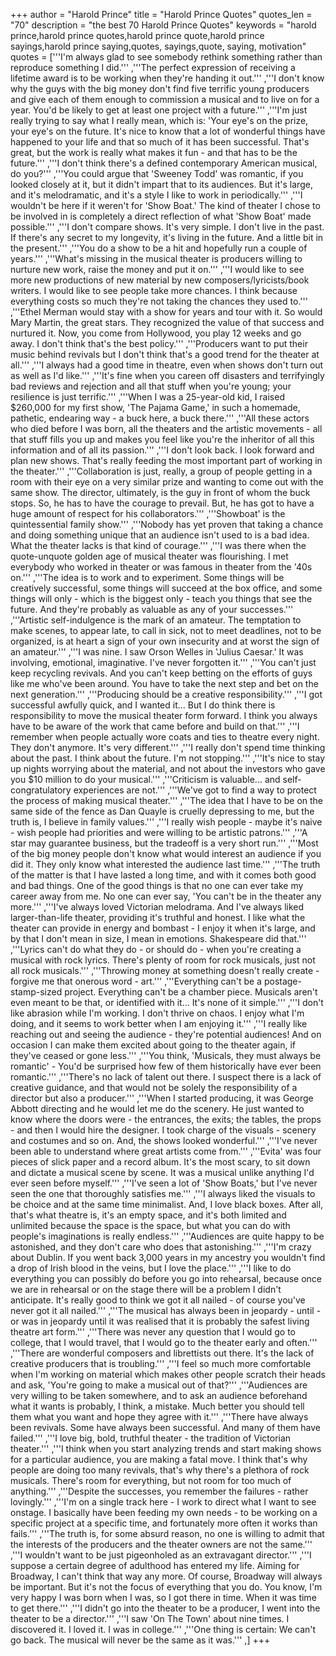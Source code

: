 +++
author = "Harold Prince"
title = "Harold Prince Quotes"
quotes_len = "70"
description = "the best 70 Harold Prince Quotes"
keywords = "harold prince,harold prince quotes,harold prince quote,harold prince sayings,harold prince saying,quotes, sayings,quote, saying, motivation"
quotes = ['''I'm always glad to see somebody rethink something rather than reproduce something I did.''' ,'''The perfect expression of receiving a lifetime award is to be working when they're handing it out.''' ,'''I don't know why the guys with the big money don't find five terrific young producers and give each of them enough to commission a musical and to live on for a year. You'd be likely to get at least one project with a future.''' ,'''I'm just really trying to say what I really mean, which is: 'Your eye's on the prize, your eye's on the future. It's nice to know that a lot of wonderful things have happened to your life and that so much of it has been successful. That's great, but the work is really what makes it fun - and that has to be the future.''' ,'''I don't think there's a defined contemporary American musical, do you?''' ,'''You could argue that 'Sweeney Todd' was romantic, if you looked closely at it, but it didn't impart that to its audiences. But it's large, and it's melodramatic, and it's a style I like to work in periodically.''' ,'''I wouldn't be here if it weren't for 'Show Boat.' The kind of theater I chose to be involved in is completely a direct reflection of what 'Show Boat' made possible.''' ,'''I don't compare shows. It's very simple. I don't live in the past. If there's any secret to my longevity, it's living in the future. And a little bit in the present.''' ,'''You do a show to be a hit and hopefully run a couple of years.''' ,'''What's missing in the musical theater is producers willing to nurture new work, raise the money and put it on.''' ,'''I would like to see more new productions of new material by new composers/lyricists/book writers. I would like to see people take more chances. I think because everything costs so much they're not taking the chances they used to.''' ,'''Ethel Merman would stay with a show for years and tour with it. So would Mary Martin, the great stars. They recognized the value of that success and nurtured it. Now, you come from Hollywood, you play 12 weeks and go away. I don't think that's the best policy.''' ,'''Producers want to put their music behind revivals but I don't think that's a good trend for the theater at all.''' ,'''I always had a good time in theatre, even when shows don't turn out as well as I'd like.''' ,'''It's fine when you careen off disasters and terrifyingly bad reviews and rejection and all that stuff when you're young; your resilience is just terrific.''' ,'''When I was a 25-year-old kid, I raised $260,000 for my first show, 'The Pajama Game,' in such a homemade, pathetic, endearing way - a buck here, a buck there.''' ,'''All these actors who died before I was born, all the theaters and the artistic movements - all that stuff fills you up and makes you feel like you're the inheritor of all this information and of all its passion.''' ,'''I don't look back. I look forward and plan new shows. That's really feeding the most important part of working in the theater.''' ,'''Collaboration is just, really, a group of people getting in a room with their eye on a very similar prize and wanting to come out with the same show. The director, ultimately, is the guy in front of whom the buck stops. So, he has to have the courage to prevail. But, he has got to have a huge amount of respect for his collaborators.''' ,'''Showboat' is the quintessential family show.''' ,'''Nobody has yet proven that taking a chance and doing something unique that an audience isn't used to is a bad idea. What the theater lacks is that kind of courage.''' ,'''I was there when the quote-unquote golden age of musical theater was flourishing. I met everybody who worked in theater or was famous in theater from the '40s on.''' ,'''The idea is to work and to experiment. Some things will be creatively successful, some things will succeed at the box office, and some things will only - which is the biggest only - teach you things that see the future. And they're probably as valuable as any of your successes.''' ,'''Artistic self-indulgence is the mark of an amateur. The temptation to make scenes, to appear late, to call in sick, not to meet deadlines, not to be organized, is at heart a sign of your own insecurity and at worst the sign of an amateur.''' ,'''I was nine. I saw Orson Welles in 'Julius Caesar.' It was involving, emotional, imaginative. I've never forgotten it.''' ,'''You can't just keep recycling revivals. And you can't keep betting on the efforts of guys like me who've been around. You have to take the next step and bet on the next generation.''' ,'''Producing should be a creative responsibility.''' ,'''I got successful awfully quick, and I wanted it... But I do think there is responsibility to move the musical theater form forward. I think you always have to be aware of the work that came before and build on that.''' ,'''I remember when people actually wore coats and ties to theatre every night. They don't anymore. It's very different.''' ,'''I really don't spend time thinking about the past. I think about the future. I'm not stopping.''' ,'''It's nice to stay up nights worrying about the material, and not about the investors who gave you $10 million to do your musical.''' ,'''Criticism is valuable... and self-congratulatory experiences are not.''' ,'''We've got to find a way to protect the process of making musical theater.''' ,'''The idea that I have to be on the same side of the fence as Dan Quayle is cruelly depressing to me, but the truth is, I believe in family values.''' ,'''I really wish people - maybe it's naive - wish people had priorities and were willing to be artistic patrons.''' ,'''A star may guarantee business, but the tradeoff is a very short run.''' ,'''Most of the big money people don't know what would interest an audience if you did it. They only know what interested the audience last time.''' ,'''The truth of the matter is that I have lasted a long time, and with it comes both good and bad things. One of the good things is that no one can ever take my career away from me. No one can ever say, 'You can't be in the theater any more.''' ,'''I've always loved Victorian melodrama. And I've always liked larger-than-life theater, providing it's truthful and honest. I like what the theater can provide in energy and bombast - I enjoy it when it's large, and by that I don't mean in size, I mean in emotions. Shakespeare did that.''' ,'''Lyrics can't do what they do - or should do - when you're creating a musical with rock lyrics. There's plenty of room for rock musicals, just not all rock musicals.''' ,'''Throwing money at something doesn't really create - forgive me that onerous word - art.''' ,'''Everything can't be a postage-stamp-sized project. Everything can't be a chamber piece. Musicals aren't even meant to be that, or identified with it... It's none of it simple.''' ,'''I don't like abrasion while I'm working. I don't thrive on chaos. I enjoy what I'm doing, and it seems to work better when I am enjoying it.''' ,'''I really like reaching out and seeing the audience - they're potential audiences! And on occasion I can make them excited about going to the theater again, if they've ceased or gone less.''' ,'''You think, 'Musicals, they must always be romantic' - You'd be surprised how few of them historically have ever been romantic.''' ,'''There's no lack of talent out there. I suspect there is a lack of creative guidance, and that would not be solely the responsibility of a director but also a producer.''' ,'''When I started producing, it was George Abbott directing and he would let me do the scenery. He just wanted to know where the doors were - the entrances, the exits; the tables, the props - and then I would hire the designer. I took charge of the visuals - scenery and costumes and so on. And, the shows looked wonderful.''' ,'''I've never been able to understand where great artists come from.''' ,'''Evita' was four pieces of slick paper and a record album. It's the most scary, to sit down and dictate a musical scene by scene. It was a musical unlike anything I'd ever seen before myself.''' ,'''I've seen a lot of 'Show Boats,' but I've never seen the one that thoroughly satisfies me.''' ,'''I always liked the visuals to be choice and at the same time minimalist. And, I love black boxes. After all, that's what theatre is, it's an empty space, and it's both limited and unlimited because the space is the space, but what you can do with people's imaginations is really endless.''' ,'''Audiences are quite happy to be astonished, and they don't care who does that astonishing.''' ,'''I'm crazy about Dublin. If you went back 3,000 years in my ancestry you wouldn't find a drop of Irish blood in the veins, but I love the place.''' ,'''I like to do everything you can possibly do before you go into rehearsal, because once we are in rehearsal or on the stage there will be a problem I didn't anticipate. It's really good to think we got it all nailed - of course you've never got it all nailed.''' ,'''The musical has always been in jeopardy - until - or was in jeopardy until it was realised that it is probably the safest living theatre art form.''' ,'''There was never any question that I would go to college, that I would travel, that I would go to the theater early and often.''' ,'''There are wonderful composers and librettists out there. It's the lack of creative producers that is troubling.''' ,'''I feel so much more comfortable when I'm working on material which makes other people scratch their heads and ask, 'You're going to make a musical out of that?''' ,'''Audiences are very willing to be taken somewhere, and to ask an audience beforehand what it wants is probably, I think, a mistake. Much better you should tell them what you want and hope they agree with it.''' ,'''There have always been revivals. Some have always been successful. And many of them have failed.''' ,'''I love big, bold, truthful theater - the tradition of Victorian theater.''' ,'''I think when you start analyzing trends and start making shows for a particular audience, you are making a fatal move. I think that's why people are doing too many revivals, that's why there's a plethora of rock musicals. There's room for everything, but not room for too much of anything.''' ,'''Despite the successes, you remember the failures - rather lovingly.''' ,'''I'm on a single track here - I work to direct what I want to see onstage. I basically have been feeding my own needs - to be working on a specific project at a specific time, and fortunately more often it works than fails.''' ,'''The truth is, for some absurd reason, no one is willing to admit that the interests of the producers and the theater owners are not the same.''' ,'''I wouldn't want to be just pigeonholed as an extravagant director.''' ,'''I suppose a certain degree of adulthood has entered my life. Aiming for Broadway, I can't think that way any more. Of course, Broadway will always be important. But it's not the focus of everything that you do. You know, I'm very happy I was born when I was, so I got there in time. When it was time to get there.''' ,'''I didn't go into the theater to be a producer, I went into the theater to be a director.''' ,'''I saw 'On The Town' about nine times. I discovered it. I loved it. I was in college.''' ,'''One thing is certain: We can't go back. The musical will never be the same as it was.''' ,]
+++